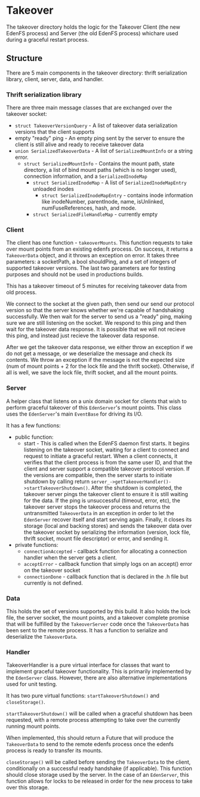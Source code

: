 # Takeover

The takeover directory holds the logic for the Takeover Client (the new EdenFS
process) and Server (the old EdenFS process) whichare used during a graceful
restart process.

## Structure

There are 5 main components in the takeover directory: thrift serialization
library, client, server, data, and handler.


### Thrift serialization library

There are three main message classes that are exchanged over the takeover socket:

* `struct TakeoverVersionQuery` - A list of takeover data serialization versions
that the client supports
* empty "ready" ping - An empty ping sent by the server to ensure the client is
still alive and ready to receive takeover data
* `union SerializedTakeoverData` - A list of `SerializedMountInfo` or a string
error.
    * `struct SerializedMountInfo` - Contains the mount path, state directory, a
    list of bind mount paths (which is no longer used), connection information, and
    a `SerializedInodeMap`
        * `struct SerializedInodeMap` - A list of `SerializedInodeMapEntry` unloaded
        inodes
            * `struct SerializedInodeMapEntry` - contains inode information like
            inodeNumber, parentInode, name, isUnlinked, numFuseReferences, hash,
            and mode.
        * `struct SerializedFileHandleMap` - currently empty

### Client

The client has one function - `takeoverMounts`. This function requests to take
over mount points from an existing edenfs process. On success, it returns a
`TakeoverData` object, and it throws an exception on error. It takes three
parameters: a socketPath, a bool shouldPing, and a set of integers of supported
takeover versions. The last two parameters are for testing purposes and should
not be used in productions builds.

This has a takeover timeout of 5 minutes for receiving takeover data from old
process.

We connect to the socket at the given path, then send our send our protocol
version so that the server knows whether we're capable of handshaking
successfully. We then wait for the server to send us a "ready" ping, making sure
we are still listening on the socket. We respond to this ping and then wait for
the takeover data response. It is possible that we will not recieve this ping,
and instead just recieve the takeover data response.

After we get the takeover data response, we either throw an exception if we do
not get a message, or we deserialize the message and check its contents. We
throw an exception if the message is not the expected size
(num of mount points + 2 for the lock file and the thrift socket). Otherwise, if
all is well, we save the lock file, thrift socket, and all the mount points.


### Server

A helper class that listens on a unix domain socket for clients that wish to
perform graceful takeover of this `EdenServer`'s mount points. This class uses
the `EdenServer`'s main `EventBase` for driving its I/O.

It has a few functions:

* public function:
    * start - This is called when the EdenFS daemon first starts.  It begins
    listening on the takeover socket, waiting for a client to connect and
    request to initiate a graceful restart.  When a client connects, it verifies
    that the client process is from the same user ID, and that the client and
    server support a compatible takeover protocol version.  If the versions are
    compatible, then the server starts to initiate shutdown by calling return
    `server_->getTakeoverHandler()->startTakeoverShutdown()`. After the shutdown
    is completed, the takeover server pings the takeover client to ensure it is
    still waiting for the data. If the ping is unsuccessful (timeout, error, etc),
    the takeover server stops the takeover process and returns the untransmitted
    `TakeoverData` in an exception in order to let the `EdenServer` recover itself
    and start serving again. Finally, it closes its storage (local and backing stores)
    and sends the takeover data over the takeover socket by serializing the
    information (version, lock file, thrift socket, mount file descriptor) or error,
    and sending it.
* private functions:
    * `connectionAccepted` - callback function for allocating a connection
    handler when the server gets a client.
    * `acceptError` - callback function that simply logs on an accept() error on
    the takeover socket
    * `connectionDone` - callback function that is declared in the .h file but
    currently is not defined.

### Data

This holds the set of versions supported by this build. It also holds the lock
file, the server socket, the mount points, and a takeover complete promise that
will be fulfilled by the `TakeoverServer` code once the `TakeoverData` has been
sent to the remote process. It has a function to serialize and deserialize
the `TakeoverData`.


### Handler

TakeoverHandler is a pure virtual interface for classes that want to implement
graceful takeover functionality. This is primarily implemented by the
`EdenServer` class.  However, there are also alternative implementations used
for unit testing.

It has two pure virtual functions: `startTakeoverShutdown()` and `closeStorage()`.

`startTakeoverShutdown()` will be called when a graceful shutdown has been
requested, with a remote process attempting to take over the currently running
mount points.

When implemented, this should return a Future that will produce the
`TakeoverData` to send to the remote edenfs process once the edenfs process is
ready to transfer its mounts.

`closeStorage()` will be called before sending the `TakeoverData` to the client,
conditionally on a successful ready handshake (if applicable).  This function should
close storage used by the server. In the case of an `EdenServer`, this function
allows for locks to be released in order for the new process to take over this storage.
